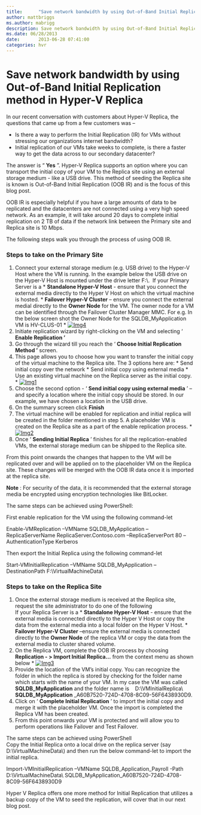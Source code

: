 ```yaml
---
title:      "Save network bandwidth by using Out-of-Band Initial Replication method in Hyper-V Replica"
author: mattbriggs
ms.author: mabrigg
description: Save network bandwidth by using Out-of-Band Initial Replication method in Hyper-V Replica
ms.date: 06/28/2013
date:       2013-06-28 07:41:00
categories: hvr
---
```

# Save network bandwidth by using Out-of-Band Initial Replication method in Hyper-V Replica

In our recent conversation with customers about Hyper-V Replica, the questions that came up from a few customers was –

  * Is there a way to perform the Initial Replication (IR) for VMs without stressing our organizations internet bandwidth?
  * Initial replication of our VMs take weeks to complete, is there a faster way to get the data across to our secondary datacenter?



The answer is “ **Yes** ”. Hyper-V Replica supports an option where you can transport the initial copy of your VM to the Replica site using an external storage medium - like a USB drive. This method of seeding the Replica site is known is Out-of-Band Initial Replication (OOB IR) and is the focus of this blog post.

OOB IR is especially helpful if you have a large amounts of data to be replicated and the datacenters are not connected using a very high speed network. As an example, it will take around 20 days to complete initial replication on 2 TB of data if the network link between the Primary site and Replica site is 10 Mbps.

The following steps walk you through the process of using OOB IR.  

### Steps to take on the Primary Site

  1. Connect your external storage medium (e.g. USB drive) to the Hyper-V Host where the VM is running. In the example below the USB drive on the Hyper-V Host is mounted under the drive letter F:\\.  If your Primary Server is a
    * **Standalone Hyper-V Host** \- ensure that you connect the external media directly to the Hyper V Host on which the virtual machine is hosted.
    * **Failover Hyper-V Cluster** – ensure you connect the external medial directly to the **Owner Node** for the VM. The owner node for a VM can be identified through the Failover Cluster Manager MMC. For e.g. In the below screen shot the Owner Node for the SQLDB_MyApplication VM is HV-CLUS-01
    * [![Img4](https://msdnshared.blob.core.windows.net/media/TNBlogsFS/prod.evol.blogs.technet.com/CommunityServer.Blogs.Components.WeblogFiles/00/00/00/50/45/metablogapi/1145.Img4_thumb_5DC1ADC3.jpg)](https://msdnshared.blob.core.windows.net/media/TNBlogsFS/prod.evol.blogs.technet.com/CommunityServer.Blogs.Components.WeblogFiles/00/00/00/50/45/metablogapi/6471.Img4_452F7FC2.jpg)
  2. Initiate replication wizard by right-clicking on the VM and selecting ‘ **Enable Replication ’**
  3. Go through the wizard till you reach the ‘ **Choose Initial Replication Method ’** screen.
  4. This page allows you to choose how you want to transfer the initial copy of the virtual machine to the Replica site. The 3 options here are:
    * Send initial copy over the network
    * Send initial copy using external media
    * Use an existing virtual machine on the Replica server as the initial copy.
    * [![Img1](https://msdnshared.blob.core.windows.net/media/TNBlogsFS/prod.evol.blogs.technet.com/CommunityServer.Blogs.Components.WeblogFiles/00/00/00/50/45/metablogapi/7343.Img1_thumb_6F372FFD.jpg)](https://msdnshared.blob.core.windows.net/media/TNBlogsFS/prod.evol.blogs.technet.com/CommunityServer.Blogs.Components.WeblogFiles/00/00/00/50/45/metablogapi/1007.Img1_7D73183C.jpg)
  5. Choose the second option - ‘ **Send initial copy using external media** ’ – and specify a location where the initial copy should be stored. In our example, we have chosen a location in the USB drive.
  6. On the summary screen click **Finish**
  7. The virtual machine will be enabled for replication and initial replica will be created in the folder mentioned in step 5. A placeholder VM is created on the Replica site as a part of the enable replication process.
    * [![Img2](https://msdnshared.blob.core.windows.net/media/TNBlogsFS/prod.evol.blogs.technet.com/CommunityServer.Blogs.Components.WeblogFiles/00/00/00/50/45/metablogapi/2783.Img2_thumb_649BF34C.jpg)](https://msdnshared.blob.core.windows.net/media/TNBlogsFS/prod.evol.blogs.technet.com/CommunityServer.Blogs.Components.WeblogFiles/00/00/00/50/45/metablogapi/5460.Img2_60FB47BE.jpg)
  8. Once ‘ **Sending Initial Replica** ’ finishes for all the replication-enabled VMs, the external storage medium can be shipped to the Replica site.



From this point onwards the changes that happen to the VM will be replicated over and will be applied on to the placeholder VM on the Replica site. These changes will be merged with the OOB IR data once it is imported at the replica site.  

**Note** : For security of the data, it is recommended that the external storage media be encrypted using encryption technologies like BitLocker.

The same steps can be achieved using PowerShell:

First enable replication for the VM using the following command-let
    
    
Enable-VMReplication –VMName SQLDB_MyApplication –ReplicaServerName ReplicaServer.Contoso.com –ReplicaServerPort 80 –AuthenticationType Kerberos 

Then export the Initial Replica using the following command-let
    
    
Start-VMInitialReplication –VMName SQLDB_MyApplication –DestinationPath F:\VirtualMachineData\ 

### Steps to take on the Replica Site

  1. Once the external storage medium is received at the Replica site, request the site administrator to do one of the following   
If your Replica Server is a
    * **Standalone Hyper-V Host** \- ensure that the external media is connected directly to the Hyper V Host or copy the data from the external media into a local folder on the Hyper V Host.
    * **Failover Hyper-V Cluster** –ensure the external media is connected directly to the **Owner Node** of the replica VM or copy the data from the external media to cluster shared volume.
  2. On the Replica VM, complete the OOB IR process by choosing **Replication - > Import Initial Replica…** from the context menu as shown below
    * [![Img3](https://msdnshared.blob.core.windows.net/media/TNBlogsFS/prod.evol.blogs.technet.com/CommunityServer.Blogs.Components.WeblogFiles/00/00/00/50/45/metablogapi/2100.Img3_thumb_618C2608.jpg)](https://msdnshared.blob.core.windows.net/media/TNBlogsFS/prod.evol.blogs.technet.com/CommunityServer.Blogs.Components.WeblogFiles/00/00/00/50/45/metablogapi/4885.Img3_044D5DC6.jpg)
  3. Provide the location of the VM’s initial copy. You can recognize the folder in which the replica is stored by checking for the folder name which starts with the name of your VM. In my case the VM was called **SQLDB_MyApplication** and the folder name is    D:\VMInitialReplica\ **SQLDB_MyApplication** _A60B7520-724D-4708-8C09-56F6438930D9.
  4. Click on ‘ **Complete Initial Replication** ’ to import the initial copy and merge it with the placeholder VM. Once the import is completed the Replica VM has been created.
  5. From this point onwards your VM is protected and will allow you to perform operations like Failover and Test Failover.



The same steps can be achieved using PowerShell   
Copy the Initial Replica onto a local drive on the replica server (say D:\VirtualMachineData\\) and then run the below command-let to import the initial replica.
    
    
Import-VMInitialReplication –VMName SQLDB_Application_Payroll  -Path D:\VirtualMachineData\ SQLDB_MyApplication_A60B7520-724D-4708-8C09-56F6438930D9 

Hyper V Replica offers one more method for Initial Replication that utilizes a backup copy of the VM to seed the replication, will cover that in our next blog post.
